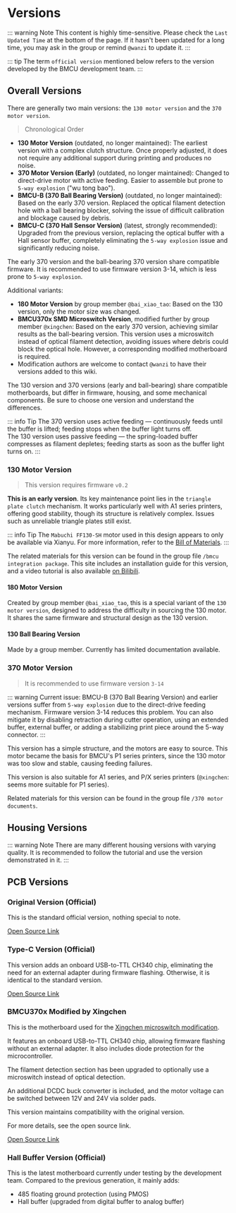# Versions

::: warning Note
This content is highly time-sensitive. Please check the `Last Updated Time` at the bottom of the page. If it hasn't been updated for a long time, you may ask in the group or remind `@wanzi` to update it.
:::

::: tip
The term `official version` mentioned below refers to the version developed by the BMCU development team.
:::

## Overall Versions

There are generally two main versions: the `130 motor version` and the `370 motor version`.

> Chronological Order

- **130 Motor Version** (outdated, no longer maintained): The earliest version with a complex clutch structure. Once properly adjusted, it does not require any additional support during printing and produces no noise.
- **370 Motor Version (Early)** (outdated, no longer maintained): Changed to direct-drive motor with active feeding. Easier to assemble but prone to `5-way explosion` ("wu tong bao").
- **BMCU-B (370 Ball Bearing Version)** (outdated, no longer maintained): Based on the early 370 version. Replaced the optical filament detection hole with a ball bearing blocker, solving the issue of difficult calibration and blockage caused by debris.
- **BMCU-C (370 Hall Sensor Version)** (latest, strongly recommended): Upgraded from the previous version, replacing the optical buffer with a Hall sensor buffer, completely eliminating the `5-way explosion` issue and significantly reducing noise.

The early 370 version and the ball-bearing 370 version share compatible firmware. It is recommended to use firmware version 3-14, which is less prone to `5-way explosion`.

Additional variants:

- **180 Motor Version** by group member `@bai_xiao_tao`: Based on the 130 version, only the motor size was changed.
- **BMCU370x SMD Microswitch Version**, modified further by group member `@xingchen`: Based on the early 370 version, achieving similar results as the ball-bearing version. This version uses a microswitch instead of optical filament detection, avoiding issues where debris could block the optical hole. However, a corresponding modified motherboard is required.
- Modification authors are welcome to contact `@wanzi` to have their versions added to this wiki.

The 130 version and 370 versions (early and ball-bearing) share compatible motherboards, but differ in firmware, housing, and some mechanical components. Be sure to choose one version and understand the differences.

::: info Tip
The 370 version uses active feeding — continuously feeds until the buffer is lifted; feeding stops when the buffer light turns off.  
The 130 version uses passive feeding — the spring-loaded buffer compresses as filament depletes; feeding starts as soon as the buffer light turns on.
:::

### 130 Motor Version

> This version requires firmware `v0.2`

**This is an early version**. Its key maintenance point lies in the `triangle plate clutch` mechanism. It works particularly well with A1 series printers, offering good stability, though its structure is relatively complex. Issues such as unreliable triangle plates still exist.

::: info Tip
The `Mabuchi FF130-SH` motor used in this design appears to only be available via Xianyu. For more information, refer to the [Bill of Materials](./list.md).
:::

The related materials for this version can be found in the group file `/bmcu integration package`. This site includes an installation guide for this version, and a video tutorial is also available [on Bilibili](https://www.bilibili.com/video/BV1PuPCehEP3).

#### 180 Motor Version

Created by group member `@bai_xiao_tao`, this is a special variant of the `130 motor version`, designed to address the difficulty in sourcing the 130 motor. It shares the same firmware and structural design as the 130 version.

#### 130 Ball Bearing Version

Made by a group member. Currently has limited documentation available.

### 370 Motor Version

> It is recommended to use firmware version `3-14`

::: warning
Current issue: BMCU-B (370 Ball Bearing Version) and earlier versions suffer from `5-way explosion` due to the direct-drive feeding mechanism. Firmware version 3-14 reduces this problem. You can also mitigate it by disabling retraction during cutter operation, using an extended buffer, external buffer, or adding a stabilizing print piece around the 5-way connector.
:::

This version has a simple structure, and the motors are easy to source. This motor became the basis for BMCU's P1 series printers, since the 130 motor was too slow and stable, causing feeding failures.

This version is also suitable for A1 series, and P/X series printers (`@xingchen`: seems more suitable for P1 series).

Related materials for this version can be found in the group file `/370 motor documents`.

## Housing Versions

::: warning Note
There are many different housing versions with varying quality. It is recommended to follow the tutorial and use the version demonstrated in it.
:::

## PCB Versions

### Original Version (Official)

This is the standard official version, nothing special to note.

[Open Source Link](https://oshwhub.com/bamboo-shoot-xmcu-pcb-team/bmcu)

### Type-C Version (Official)

This version adds an onboard USB-to-TTL CH340 chip, eliminating the need for an external adapter during firmware flashing. Otherwise, it is identical to the standard version.

[Open Source Link](https://oshwhub.com/bilibili233/bmcu0000)

### BMCU370x Modified by Xingchen

This is the motherboard used for the [Xingchen microswitch modification](../build/bmcu370x.md).

It features an onboard USB-to-TTL CH340 chip, allowing firmware flashing without an external adapter. It also includes diode protection for the microcontroller.

The filament detection section has been upgraded to optionally use a microswitch instead of optical detection.

An additional DCDC buck converter is included, and the motor voltage can be switched between 12V and 24V via solder pads.

This version maintains compatibility with the original version.

For more details, see the open source link.

[Open Source Link](https://oshwhub.com/xingcc1/bmcu-370x)

### Hall Buffer Version (Official)

This is the latest motherboard currently under testing by the development team. Compared to the previous generation, it mainly adds:

- 485 floating ground protection (using PMOS)
- Hall buffer (upgraded from digital buffer to analog buffer)